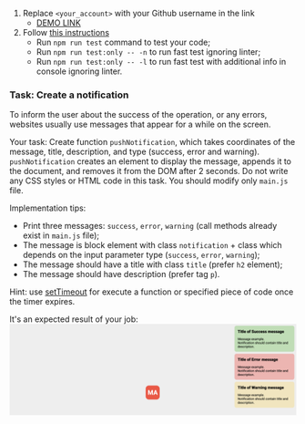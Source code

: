 1. Replace `<your_account>` with your Github username in the link
    - [DEMO LINK](https://RomanProkopiv.github.io/js_notification_DOM/)
2. Follow [this instructions](https://mate-academy.github.io/layout_task-guideline/)
    - Run `npm run test` command to test your code;
    - Run `npm run test:only -- -n` to run fast test ignoring linter;
    - Run `npm run test:only -- -l` to run fast test with additional info in console ignoring linter.

### Task: Create a notification

To inform the user about the success of the operation, or any errors, websites usually use messages that appear for a while on the screen.

Your task: Create function `pushNotification`, which takes coordinates of the message, title, description, and type 
(success, error and warning). `pushNotification` creates an element to display the message, appends it to the document, and removes it from the DOM after 2 seconds.
Do not write any CSS styles or HTML code in this task. You should modify only `main.js` file.

Implementation tips:
- Print three messages: `success`, `error`, `warning` (call methods already exist in `main.js` file);
- The message is block element with class `notification` + class which depends on the input parameter type (`success`, `error`, `warning`); 
- The message should have a title with class `title` (prefer `h2` element);
- The message should have description (prefer tag `p`).

Hint: use [setTimeout](https://developer.mozilla.org/en-US/docs/Web/API/WindowOrWorkerGlobalScope/setTimeout) for execute a function or specified piece of code once the timer expires.

It's an expected result of your job:
![Result](./src/images/result.png)
